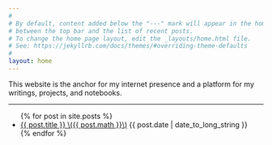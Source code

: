 ```yaml
---
#
# By default, content added below the "---" mark will appear in the home page
# between the top bar and the list of recent posts.
# To change the home page layout, edit the _layouts/home.html file.
# See: https://jekyllrb.com/docs/themes/#overriding-theme-defaults
#
layout: home
---
```


This website is the anchor for my internet presence and a platform for my writings, projects, and notebooks.

---

<ul class="spaced_list">
  {% for post in site.posts %}
    <li>
      <a href="{{ post.url }}">{{ post.title }} \({{ post.math }}\)</a> {{ post.date | date_to_long_string }}
    </li>
  {% endfor %}
</ul>